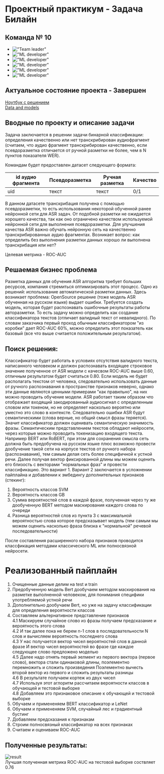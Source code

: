 # Проектный практикум - Задача Билайн
## Команда № 10
* !["Team leader"](https://img.shields.io/badge/Team%20leader-%D0%90%D0%BD%D0%B4%D1%80%D0%B5%D0%B9%20%D0%A5%D0%B0%D0%BB%D0%BE%D0%B2-blue
)
* !["ML developer"](https://img.shields.io/badge/%D0%9F%D1%80%D0%BE%D0%B5%D0%BA%D1%82%D0%B8%D1%80%D0%BE%D0%B2%D0%B0%D0%BD%D0%B8%D0%B5%20%D0%BC%D0%BE%D0%B4%D0%B5%D0%BB%D0%B8-%D0%98%D0%BB%D1%8C%D1%8F%20%D0%A1%D1%82%D0%BE%D1%80%D0%BE%D0%B6%D0%B5%D0%B2-yellow
)
* !["ML developer"](https://img.shields.io/badge/%D0%9F%D0%BE%D0%B4%D0%B3%D0%BE%D1%82%D0%BE%D0%B2%D0%BA%D0%B0%20%D0%B4%D0%B0%D0%BD%D0%BD%D1%8B%D1%85-%D0%A1%D0%B5%D0%BC%D1%91%D0%BD%20%D0%A8%D1%83%D0%BB%D1%8C%D0%B3%D0%B0-hex
)
* !["ML developer"](https://img.shields.io/badge/%D0%9E%D1%86%D0%B5%D0%BD%D0%BA%D0%B0%20%D0%BA%D0%B0%D1%87%D0%B5%D1%81%D1%82%D0%B2%D0%B0-%D0%98%D0%BB%D1%8C%D1%8F%20%D0%A1%D0%B5%D0%B4%D0%B5%D0%BB%D1%8C%D0%BD%D0%B8%D0%BA%D0%BE%D0%B2-red
)
* !["ML developer"](https://img.shields.io/badge/%D0%9F%D0%BE%D0%B4%D0%B3%D0%BE%D1%82%D0%BE%D0%B2%D0%BA%D0%B0%20%D0%B4%D0%B0%D0%BD%D0%BD%D1%8B%D1%85-%D0%98%D0%BB%D1%8C%D1%8F%20%D0%91%D0%B5%D1%86%D1%83%D0%BA%D0%B5%D0%BB%D0%B8-pink
)
* !["ML developer"](https://img.shields.io/badge/%D0%9F%D1%80%D0%BE%D0%B5%D0%BA%D1%82%D0%B8%D1%80%D0%BE%D0%B2%D0%B0%D0%BD%D0%B8%D0%B5%20%D0%BC%D0%BE%D0%B4%D0%B5%D0%BB%D0%B8-%D0%94%D0%BC%D0%B8%D1%82%D1%80%D0%B8%D0%B9%20%D0%93%D0%BE%D0%BB%D0%BE%D0%B2%D0%B0%D1%87%D0%B5%D0%B2-orange
)

## Актуальное состояние проекта - Завершен

[Ноутбук с решением](https://colab.research.google.com/drive/1qiDr5y_rkbx6SuKz-vBtnyWrhb02nyxf?usp=sharing)  
[Data and models](https://drive.google.com/drive/folders/1NfTfijOL3Yp5FsXJDdAxr7iwltzwHgvy)

## Вводные по проекту и описание задачи 
Задача заключается в решении задачи бинарной классификации: определения качественно или нет транскрибирован аудиофрагмент (считаем, что аудио фрагмент транскрибирован качественно, если псевдоразметка отличается от ручной разметки не более, чем в N пунктов показателя WER).  

Командам будет предоставлен датасет следующего формата:

| id аудио фрагмента | Псевдоразметка | Ручная разметка | Качество |
| ------------ | ------------ | ------------ | ------------ |
| uid | текст | текст | 0/1 |

В данном датасете транскрибация получена с помощью псевдоразметки, то есть использования некоторой обученной ранее нейронной сети для ASR задач. От подобной разметки не ожидается хорошего качества, так как оно ограничено качеством используемой нейронной сети для выполнения псевдоразметки. Для улучшения качества ASR важно обучать нейронную сеть на качественно транскрибированных аудио фрагментах. Возникает вопрос: как определить без выполнения разметки данных хорошо ли выполнена транскрибация или нет?

Целевая метрика - ROC-AUC

## Решаемая бизнес проблема
Разметка данных для обучения ASR алгоритма требует больших ресурсов, компания стремиться оптимизировать этот процесс. Одно из решений: использование автоматической разметки данных.
Здесь возникает проблема: OpenSource решение (тоже модель ASR обученная на русском языке) выдает ошибки.
Требуется создать модель, которая будет распознавать ошибочные результаты работы авторазметки. То есть задачу можно определить как создание классификатора текстов (отличает валидный текст от невалидного).
По словам заказчика первый проход обычным классификатором "из коробки" дает ROC-AUC 60%, можно определить этот показатель как базовый (все что выше считается положительным результатом).

## Поиск решения:
Классификатор будет работать в условиях отсутствия валидного текста, написанного человеком и должен распознавать входящее строковое значение полученное от ASR модели с качесвом ROC-AUC выше 0.60, отличным результатом будет считаться 0.80.
Если модель не будет располагать текстом от человека, следовательно использовать данные от ручного распознавания в пространстве признаков неверно, однако эти данные являются ценными примерами "как правильно", на них можно проводить обучение модели.
ASR работает таким образом что отображает входящий закодированный аудиосигнал с определенным словом или токеном, но не определяет насколько вероятно или уместно это слово в контексте. Следовательно ошибки ASR будут семантическими (слова верные, но общий смысл фразы теряется). Значит классификатор должен оценивать семантическую значимость фразы. 
Семантическим представлением текстов обладают нейросети, через которые можно проводить токенизацию входящего текста. Например BERT или RoBERT, при этом для сохранения смысла сеть должна быть предобучена на русском языке плюс возможно провести дообучение такой сети на корпусе текстов от ручного набора (распознавания), тем самым делая сеть более специфичной к устной речи.
Далее получая вектор фиксированной длины мы можем оценить его близость с векторами "нормальных фраз" и провести классификацию. Это вариант 1.
Вариант 2 заключается в усложнении пайплайна и добавлении к эмбедингу дополнительных признаков (стекинг):
1) Вероятность классов SVM
2) Вероятность классов GB
3) Сумма вероятностей слов в каждой фразе, полученная через ту же дообученную BERT методом маскирования каждого слова по очереди
4) Разница вероятностей слов из пункта 3 с максимальной вероятностью слова которое предсказывает модель (тем самым мы можем оценить насколько фраза близка к "нормальной" речевой последовательности)

После составления расширенного набора признаков проводится классфикация методами классического ML или полносвязной нейросети.

# Реализованный пайплайн

1. Очищенные данные делим на test и train
2. Предобученную модель Bert дообучаем методом маскирования на разметке выполненной человеком, для понимания специфики употребляемой устной речи
3. Дополнительно дообучаем Bert, но уже на задачу классификации для определения вероятности классов
4. Составляем альтернативное представление признаков  
4.1 Маскируем случайное слово из фразы получаем предсказание и вероятность этого слова  
4.2 И так далее пока не берем n-1 слов в последовательности N слов и вычисляем вероятность последнего слова  
4.3 У нас получается вектор чисел вероятностей слов в данной фразе И вектор чисел вероятностей во фразе где каждое следующее слово предложено моделью  
4.5 Далее надо отнять первый эелмент из первого вектора (первое слово), вектора стали одинаковой длины, поэлементно перемножить и сложить произведения Поэлементно вычесть второй вектор из первого и сложить результаты разницы  
4.6 В результате получаем кортеж из двух чисел  
4.7 Используя этот аглоритм рассчитаем вероятности классов в обучающей и тестовой выборке  
4.8 Добавляем это признаковое описание к обучающей и тестовой выборке
5. Обучаем и примененяем BERT классификатор и LeNet
6. Обучаем и примененяем SVM, случайный лес и градиентный бустинг
7. Добавляем предсказания к признакам
8. Строим полносвязный классификатор на всех признаках
9. Считаем и оцениваем ROC-AUC

## Полученные результаты:

![result](https://thumb.cloud.mail.ru/weblink/thumb/xw1/vQCT/zBYmTf9fC)  
Лучшая полученная метрика ROC-AUC на тестовой выборке соствляет 0.76
